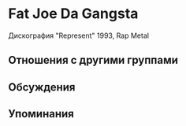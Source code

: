 # Fat Joe Da Gangsta

Дискография
"Represent" 1993, Rap Metal

## Отношения с другими группами


## Обсуждения


## Упоминания

